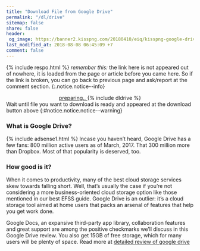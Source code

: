 ```yaml
---
title: "Download File from Google Drive"
permalink: "/dl/drive"
sitemap: false
share: false
header:
 og_image: https://banner2.kisspng.com/20180410/eiq/kisspng-google-drive-cloud-storage-backup-cloud-computing-google-5acce8b08d4634.3600659015233783525787.jpg
last_modified_at: 2018-08-08 06:45:09 +7
comment: false
---
```

{% include respo.html %}
_remember this:_ the link here is not appeared out of nowhere, it is loaded from the page or article before you came here. So if the link is broken, you can go back to previous page and ask/report at the comment section.
{:.notice.notice--info}
<div style="display: block; text-align: center">
<a href="/" id="download" class="btn btn--primary">
preparing..
</a>
{% include dldrive %}
</div>
Wait until file you want to download is ready and appeared at the download button above
{:#notice.notice.notice--warning}

### What is Google Drive?
{% include adsense1.html %}
Incase you haven’t heard, Google Drive has a few fans: 800 million active users as of March, 2017. That 300 million more than Dropbox. Most of that popularity is deserved, too.

### How good is it?
When it comes to productivity, many of the best cloud storage services skew towards falling short. Well, that’s usually the case if you’re not considering a more business-oriented cloud storage option like those mentioned in our best EFSS guide. Google Drive is an outlier: it’s a cloud storage tool aimed at home users that packs an arsenal of features that help you get work done.

Google Docs, an expansive third-party app library, collaboration features and great support are among the positive checkmarks we’ll discuss in this Google Drive review. You also get 15GB of free storage, which for many users will be plenty of space. Read more at [detailed review of google drive](https://storage.knoacc.org/drive)

